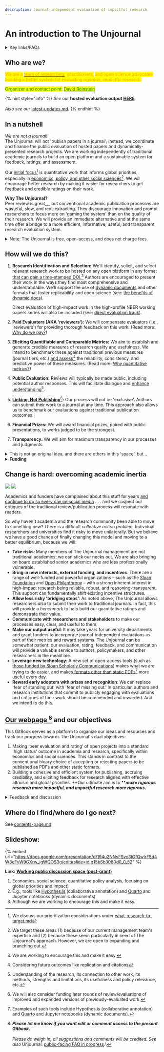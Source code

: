 ```yaml
---
description: Journal-independent evaluation of impactful research
---
```


# An introduction to The Unjournal

<details>

<summary>Key links/FAQs</summary>

* [Guidelines for Evaluators](policies-projects-evaluation-workflow/evaluation/guidelines-for-evaluators/)

<!---->

* [benefits-and-features](benefits-and-features/ "mention")

<!---->

* [Key writings (outlining/presenting the proposal)](readme/writings/)

<!---->

* [Slide deck](https://docs.google.com/presentation/d/194u2NNvFSvc3IOfQwIrF5d4W3eFyW9GXrw\_igWQOS3g/edit#slide=id.g15b6b3080d0\_0\_52)

<!---->

* ['Why would researchers want to submit their work' (a top FAQ)](faq-interaction/for-researchers-authors.md#why-should-researchers-and-groups-submit-their-work-to-and-engage-with-the-unjournal)

</details>

## &#x20;Who are we?

<mark style="color:orange;">We are a</mark> [<mark style="color:orange;">team of researchers</mark>](broken-reference)<mark style="color:orange;">, practitioners,</mark> <mark style="color:orange;">and open science advocates building a better system for evaluating rigorous, impactful research.</mark>

<mark style="color:green;">Organizer and contact point:</mark> [<mark style="color:green;">David Reinstein</mark>](http://davidreinstein.org)

{% hint style="info" %}
_See_ our **hosted evaluation output** [**HERE**](https://unjournal.pubpub.org/)_._ \
\
_Also see our_ [latest-updates.md](readme-1/latest-updates.md "mention").
{% endhint %}

## In a nutshell

_We are not a journal!_ \
The Unjournal will not 'publish papers in a journal'; instead, we coordinate and finance the public evaluation of hosted papers and dynamically-presented research projects. We are working independently of traditional academic journals to build an open platform and a sustainable system for feedback, ratings, and assessment.

Our [initial focus](#user-content-fn-1)[^1] is quantitative work that informs global priorities, especially in [economics, policy, and other social sciences](#user-content-fn-2)[^2]. We will encourage better research by making it easier for researchers to get feedback and credible ratings on their work.

**Why The Unjournal?** \
Peer review is great_,_ but conventional academic publication processes are wasteful, slow, and rent-extracting. They discourage innovation and prompt researchers to focus more on 'gaming the system' than on the quality of their research. We will provide an immediate alternative and at the same time offer a bridge to a more efficient, informative, useful, and transparent research evaluation system.

<details>

<summary>Note: The Unjournal is free, open-access, and does not charge fees</summary>

See [#does-the-unjournal-charge-fees-to-anyone](faq-interaction/#does-the-unjournal-charge-fees-to-anyone "mention")

</details>

## How will we do this?

1.  **Research Identification and Selection:** We'll identify, solicit, and select relevant research work to be hosted on any open platform in any format [that can gain a time-stamped DOI.](#user-content-fn-3)[^3] Authors are encouraged to present their work in the ways they find most comprehensive and understandable. We'll support the use of [dynamic documents](https://berkeley-scf.github.io/tutorial-dynamic-docs/) and other formats that foster replicability and open science (see: [the benefits of dynamic docs](benefits-and-features/benefits-of-dynamic-documents.md)).&#x20;



    Direct evaluation of high-impact work in the high-profile NBER working papers series will also be included (see: [direct evaluation track](policies-projects-evaluation-workflow/considering-projects/direct-evaluation-track.md)).


2.  **Paid Evaluators (AKA 'reviewers'):** We will compensate evaluators (i.e., 'reviewers') for providing thorough feedback on this work. (Read more: [Why do we pay?](policies-projects-evaluation-workflow/why-pay-evaluators-reviewers.md))


3.  **Eliciting Quantifiable and Comparable Metrics:** We aim to establish and generate credible measures of research quality and usefulness. We intend to benchmark these against traditional previous measures (journal tiers, etc.) [and assess](#user-content-fn-4)[^4] the reliability, consistency, and predictive power of these measures. (Read more: [Why quantitative metrics?](policies-projects-evaluation-workflow/evaluation/guidelines-for-evaluators/why-these-guidelines.md#why-numerical-ratings))


4.  **Public Evaluation:** Reviews will typically be made public, including potential author responses. This will facilitate dialogue and [enhance understanding](#user-content-fn-5)[^5].


5.  [**Linking, Not Publishing**](#user-content-fn-6)[^6]**:** Our process will not be 'exclusive'. Authors can submit their work to a journal at any time. This approach also allows us to benchmark our evaluations against traditional publication outcomes.


6.  **Financial Prizes:** We will award financial prizes, paired with public presentations, to works judged to be the strongest.


7. **Transparency:** We will aim for maximum transparency in our processes and judgments.

<details>

<summary>This is not an original idea, and there are others in this 'space', but...</summary>

For example, this proposal is closely related to Life's ["Publish, Review, Curate" model](https://elifesciences.org/articles/64910); see their updated (Oct 2022) model [here](https://elifesciences.org/inside-elife/54d63486/elife-s-new-model-changing-the-way-you-share-your-research). (However, we cover a different research focus, and make some different choices, discussed below.)\
\
Below, we discuss other [parallel-partner-initiatives-and-resources](parallel-partner-initiatives-and-resources/ "mention"), many of whom we hope to work with. However, we think we are the only group funded to do this in this particular research area/focus. We are also taking a different approach to previous efforts, including funding evaluation (see [why-pay-evaluators-reviewers.md](policies-projects-evaluation-workflow/why-pay-evaluators-reviewers.md "mention")) and asking for quantified ratings and predictions (see [guidelines-for-evaluators](policies-projects-evaluation-workflow/evaluation/guidelines-for-evaluators/ "mention")).

</details>

<details>

<summary><strong>Funding</strong></summary>

Our current funding comes from:&#x20;

[survival-and-flourishing-fund-successful.md](grants-and-proposals/survival-and-flourishing-fund-successful.md "mention")\
\
[acx-ltff-grant-proposal-as-submitted-successfull](grants-and-proposals/acx-ltff-grant-proposal-as-submitted-successfull/ "mention") grant (ACX passed it to the Long Term Future Fund, who awarded it). This funding extended through mid-2023.\
\
We have submitted some other grant applications. E.g., see our unsuccessful: [_FTX application HERE_](grants-and-proposals/unsuccessful-applications/ftx-future-fund-for-further-funding-unsuccessful.md)_,_ other grant applications are linked below. We are sharing these in the spirit of transparency.

</details>



## Change is hard: overcoming academic inertia

![](https://lh5.googleusercontent.com/HN1Kx8arVLnBNHhANsxlopEdxxlpOCOQEsMn3H4lhser-dC69B8ds1NXbJL2Y2NZ\_kPn-pjzP-T6TooGV0qPf9Vf0SNIXfmPymqZFUDbEJLiL0fvAzQ-Pr93gb3uudHkw62TOrEF6x6\_1XswN2z3CGusk9AcO2DG7paUkIWhB5-BB4w6RxPuYQplBjpQQC-b) ![](https://lh6.googleusercontent.com/fF\_YDvF49H4pgDeK80bvybGMFYV1KFYf-yQ5oZbCorO\_WMbQqfLFUXDgNGTdalkAJp52nFuvyL2Z4haKwfnAkVcxZ5JyaM1t2jVt9R8oYT7-h6uR73PPoc1XZncQ0QgyXE-M6Famb0TX8mLp4BV2UuI-7vrRgvbiVltOdrywyV67zZIwzlpwDeLfKTt1E0U5)

Academics and funders have complained about this stuff for years [and continue to do so every day on social media](https://docs.google.com/presentation/d/194u2NNvFSvc3IOfQwIrF5d4W3eFyW9GXrw\_igWQOS3g/edit#slide=id.g15b6b3080d0\_0\_528) . . . and we suspect our critiques of the traditional review/publication process will resonate with readers.

So why haven't academia and the research community been able to move to something new? There is a difficult _collective action problem._ Individual researchers and universities find it risky to move unilaterally. But we believe we have a good chance of finally changing this model and moving to a better equilibrium, because we will:

* **Take risks**_:_ Many members of The Unjournal management are not traditional academics; we can stick our necks out. We are also bringing on board established senior academics who are less professionally vulnerable.
* **Bring in new interests, external funding, and incentives**_:_ There are a range of well-funded and powerful organizations – such as the [Sloan Foundation](https://sloan.org/) and [Open Philanthropy](https://www.openphilanthropy.org/) – with a strong inherent interest in high-impact research being reliable, robust, and [reasoning-transparent](https://www.openphilanthropy.org/research/reasoning-transparency/). This support can fundamentally shift existing incentive structures.&#x20;
* **Allow less risky 'bridging steps'**: As noted above, The Unjournal allows researchers _also_ to submit their work to traditional journals. In fact, this will provide a _benchmark_ to help build our quantitative ratings and demonstrate their value.
* **Communicate with researchers and stakeholders** to make our processes easy, clear, and useful to them.
* **Make our output useful**_:_ It may take years for university departments and grant funders to incorporate journal-independent evaluations as part of their metrics and reward systems. The Unjournal can be somewhat patient: our evaluation, rating, feedback, and communication will provide a valuable service to authors, policymakers, and other researchers in the meantime.
* **Leverage new technology**_:_ A new set of open-access tools (such as [those funded by Sloan Scholarly Communications](https://sloan.org/grants-database?setsubprogram=9)) makes what we are trying to do easier, and makes[ formats other than static PDFs](#user-content-fn-7)[^7] more useful every day.
* **Reward early adopters with prizes and recognition**: We can replace 'fear of standing out' with 'fear of missing out.' In particular, authors and research institutions that commit to publicly engaging with evaluations and critiques of their work should be commended and rewarded. And we intend to do this.

## [**Our webpage** ](#user-content-fn-8)[^8] **and our objectives**

This GitBook serves as a platform to organize our ideas and resources and track our progress towards The Unjournal's dual objectives:

1. Making ‘peer evaluation and rating’ of open projects into a standard 'high status' outcome in academia and research, specifically within economics and social sciences. This stands in contrast to the conventional binary choice of accepting or rejecting papers to be published as PDFs and other static formats.
2. Building a cohesive and efficient system for publishing, accruing credibility, and eliciting feedback for research aligned with effective altruism and global priorities. **Our ultimate aim is to **_**make rigorous research more impactful, and impactful research more rigorous.**_

<details>

<summary>Feedback and discussion</summary>

\
**Discussion space:** I've set up a post-grant "'Unjournal': <mark style="background-color:orange;">Action plan discussion space"</mark> [<mark style="background-color:orange;">HERE</mark>](https://docs.google.com/document/d/1Ojb3a2X12av3c97wezYD6zLRkdo1xlx5r21cblf11JY/edit?usp=sharing)<mark style="background-color:orange;">.</mark> 25 Jun 2022 update: I have not kept the above discussion space fully updated.

_**Please let me know if you want edit/comment access to the present Gitbook.**_\
\
_Please do weigh in, all suggestions and comments will be credited... See also_ Unjournal: [public-facing FAQ in progress](https://docs.google.com/document/d/1czeeaLFg9BcsCOJLHYxvnym5icvwmOEtQyEGuc8aaXA/edit).\\

</details>

## Where do I find/where do I go next?

See [contents-page.md](readme/contents-page.md "mention")

## Slideshow:

{% embed url="https://docs.google.com/presentation/d/194u2NNvFSvc3IOfQwIrF5d4W3eFyW9GXrw_igWQOS3g/edit#slide=id.g15b6b3080d0_0_52" %}

**Link:** [**Working public discussion space (post-grant)**](https://docs.google.com/document/d/1Ojb3a2X12av3c97wezYD6zLRkdo1xlx5r21cblf11JY/edit?usp=sharing)

1. Economics, social science, quantitative policy analysis, focusing on global priorities and impact)
2. E.g., tools like [Hypothes.is](https://hypothes.is/) (collaborative annotation) and [Quarto](https://www.quarto.org) and Jupyter notebooks (dynamic documents)
3. Although we are working to encourage this and make it easy.

[^1]: We discuss our prioritization considerations under [what-research-to-target.md](policies-projects-evaluation-workflow/considering-projects/what-research-to-target.md "mention")

[^2]: We target these areas (1) because of our current management team's expertise and (2) because these seem particularly in need of The Unjournal's approach. However, we are open to expanding and branching out.

[^3]: We are working to encourage this and make it easy.

[^4]: Considering future outcomes like replication and citations

[^5]: Understanding of the research, its connection to other work, its methods,  strengths and limitations, its usefulness and policy relevance, etc.

[^6]: We will also consider funding later rounds of review/evaluations of improved and expanded versions of previously-evaluated work.

[^7]: Examples of such tools include Hypothes.is (collaborative annotation) and [Quarto](https://www.quarto.org) and Jupyter notebooks (dynamic documents).

[^8]: _**Please let me know if you want edit or comment access to the present Gitbook.**_\
    \
    _Please do weigh in, all suggestions and comments will be credited. See also_ Unjournal: [public-facing FAQ in progress](https://docs.google.com/document/d/1czeeaLFg9BcsCOJLHYxvnym5icvwmOEtQyEGuc8aaXA/edit).\\
